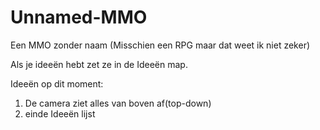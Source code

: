 # Unnamed-MMO
Een MMO zonder naam (Misschien een RPG maar dat weet ik niet zeker)

Als je ideeën hebt zet ze in de Ideeën map.

Ideeën op dit moment:
1. De camera ziet alles van boven af(top-down)
2. einde Ideeën lijst
